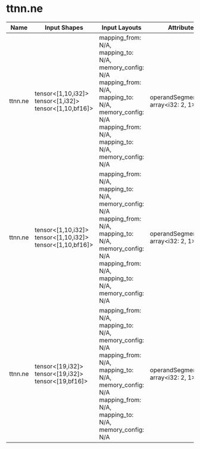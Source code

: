 # ttnn.ne

| Name | Input Shapes | Input Layouts | Attributes | Output Shapes | Output Layouts |
|------|--------------|---------------|------------|---------------|----------------|
| ttnn.ne | tensor<[1,10,i32]> <br> tensor<[1,i32]> <br> tensor<[1,10,bf16]> | mapping_from: N/A, mapping_to: N/A, memory_config: N/A <br> mapping_from: N/A, mapping_to: N/A, memory_config: N/A <br> mapping_from: N/A, mapping_to: N/A, memory_config: N/A | operandSegmentSizes: array<i32: 2, 1> | tensor<[1,10,bf16]> | mapping_from: N/A, mapping_to: N/A, memory_config: N/A |
| ttnn.ne | tensor<[1,10,i32]> <br> tensor<[1,10,i32]> <br> tensor<[1,10,bf16]> | mapping_from: N/A, mapping_to: N/A, memory_config: N/A <br> mapping_from: N/A, mapping_to: N/A, memory_config: N/A <br> mapping_from: N/A, mapping_to: N/A, memory_config: N/A | operandSegmentSizes: array<i32: 2, 1> | tensor<[1,10,bf16]> | mapping_from: N/A, mapping_to: N/A, memory_config: N/A |
| ttnn.ne | tensor<[19,i32]> <br> tensor<[19,i32]> <br> tensor<[19,bf16]> | mapping_from: N/A, mapping_to: N/A, memory_config: N/A <br> mapping_from: N/A, mapping_to: N/A, memory_config: N/A <br> mapping_from: N/A, mapping_to: N/A, memory_config: N/A | operandSegmentSizes: array<i32: 2, 1> | tensor<[19,bf16]> | mapping_from: N/A, mapping_to: N/A, memory_config: N/A |
